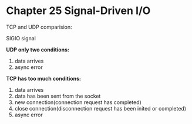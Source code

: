 # Chapter 25 Signal-Driven I/O

TCP and UDP comparision:  
  
SIGIO signal  
  
**UDP only two conditions:**  
1) data arrives  
2) async error  
  
**TCP has too much conditions:**  
1) data arrives  
2) data has been sent from the socket  
2) new connection(connection request has completed)  
3) close connection(disconnection request has been inited or completed)  
4) async error  
  

